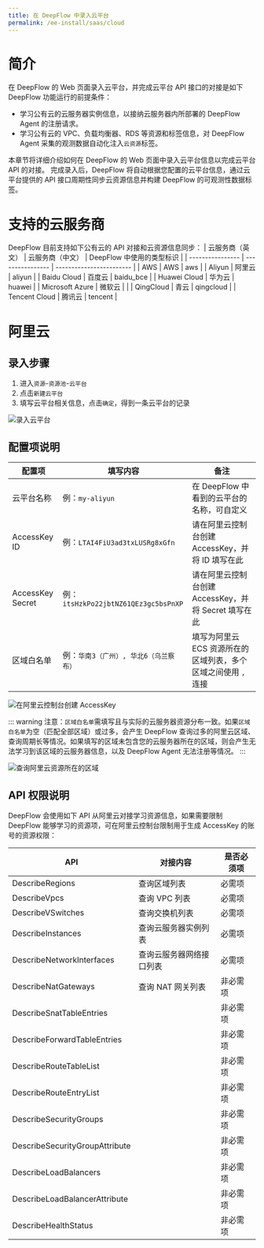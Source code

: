 ```yaml
---
title: 在 DeepFlow 中录入云平台
permalink: /ee-install/saas/cloud
---
```


# 简介

在 DeepFlow 的 Web 页面录入云平台，并完成云平台 API 接口的对接是如下 DeepFlow 功能运行的前提条件：
- 学习公有云的云服务器实例信息，以接纳云服务器内所部署的 DeepFlow Agent 的注册请求。
- 学习公有云的 VPC、负载均衡器、RDS 等资源和标签信息，对 DeepFlow Agent 采集的观测数据自动化注入`云资源`标签。

本章节将详细介绍如何在 DeepFlow 的 Web 页面中录入云平台信息以完成云平台 API 的对接。
完成录入后，DeepFlow 将自动根据您配置的云平台信息，通过云平台提供的 API 接口周期性同步云资源信息并构建 DeepFlow 的可观测性数据标签。

# 支持的云服务商

DeepFlow 目前支持如下公有云的 API 对接和云资源信息同步：
| 云服务商（英文） | 云服务商（中文） | DeepFlow 中使用的类型标识 |
| ---------------- | ---------------- | ------------------------ |
| AWS | AWS | aws |
| Aliyun | 阿里云 | aliyun |
| Baidu Cloud | 百度云 | baidu_bce |
| Huawei Cloud | 华为云 | huawei |
| Microsoft Azure | 微软云 |  |
| QingCloud | 青云 | qingcloud |
| Tencent Cloud | 腾讯云 | tencent |

# 阿里云

## 录入步骤

1. 进入`资源`-`资源池`-`云平台`
2. 点击`新建云平台`
3. 填写云平台相关信息，点击`确定`，得到一条云平台的记录

![录入云平台](https://yunshan-guangzhou.oss-cn-beijing.aliyuncs.com/pub/pic/202407036685046c6e3cb.png)

## 配置项说明

| 配置项 | 填写内容 | 备注 |
| ------ | --------- | -------- |
| 云平台名称 | 例：`my-aliyun` | 在 DeepFlow 中看到的云平台的名称，可自定义 |
| AccessKey ID | 例：`LTAI4FiU3ad3txLUSRg8xGfn` | 请在阿里云控制台创建 AccessKey，并将 ID 填写在此 |
| AccessKey Secret | 例：`itsHzkPo22jbtNZ61QEz3gc5bsPnXP` | 请在阿里云控制台创建 AccessKey，并将 Secret 填写在此 |
| 区域白名单 | 例：`华南3（广州）, 华北6（乌兰察布）` | 填写为阿里云 ECS 资源所在的区域列表，多个区域之间使用 `, ` 连接 |

![在阿里云控制台创建 AccessKey](http://yunshan-guangzhou.oss-cn-beijing.aliyuncs.com/yunshan-ticket/png/d2b5ca33bd970f64a6301fa75ae2eb22_20240704000133.png)

::: warning
注意：`区域白名单`需填写且与实际的云服务器资源分布一致。如果`区域白名单`为空（匹配全部区域）或过多，会产生 DeepFlow 查询过多的阿里云区域、查询周期长等情况。如果填写的区域未包含您的云服务器所在的区域，则会产生无法学习到该区域的云服务器信息，以及 DeepFlow Agent 无法注册等情况。
:::

![查询阿里云资源所在的区域](http://yunshan-guangzhou.oss-cn-beijing.aliyuncs.com/yunshan-ticket/png/d2b5ca33bd970f64a6301fa75ae2eb22_20240704000605.png)

## API 权限说明

DeepFlow 会使用如下 API 从阿里云对接学习资源信息，如果需要限制 DeepFlow 能够学习的资源项，可在阿里云控制台限制用于生成 AccessKey 的账号的资源权限：

| API | 对接内容 | 是否必须项 |
| --- | ---- | -------- |
| DescribeRegions | 查询区域列表 | 必需项 |
| DescribeVpcs | 查询 VPC 列表 | 必需项 |
| DescribeVSwitches | 查询交换机列表 | 必需项 |
| DescribeInstances | 查询云服务器实例列表 | 必需项 |
| DescribeNetworkInterfaces | 查询云服务器网络接口列表 | 必需项 |
| DescribeNatGateways | 查询 NAT 网关列表 | 非必需项 |
| DescribeSnatTableEntries |    | 非必需项 |
| DescribeForwardTableEntries |    | 非必需项 |
| DescribeRouteTableList |    | 非必需项 |
| DescribeRouteEntryList |    | 非必需项 |
| DescribeSecurityGroups |    | 非必需项 |
| DescribeSecurityGroupAttribute |    | 非必需项 |
| DescribeLoadBalancers |    | 非必需项 |
| DescribeLoadBalancerAttribute |    | 非必需项 |
| DescribeHealthStatus |    | 非必需项 |
